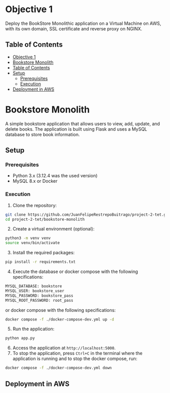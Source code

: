# Objective 1
Deploy the BookStore Monolithic application on a Virtual Machine on AWS, with its own domain, SSL certificate and reverse proxy on NGINX. 

## Table of Contents
- [Objective 1](#objective-1)
- [Bookstore Monolith](#bookstore-monolith)
- [Table of Contents](#table-of-contents)
- [Setup](#setup)
  - [Prerequisites](#prerequisites)
  - [Execution](#execution)
- [Deployment in AWS](#deployment-in-aws)


# Bookstore Monolith
A simple bookstore application that allows users to view, add, update, and delete books. The application is built using Flask and uses a MySQL database to store book information. 

## Setup

### Prerequisites
- Python 3.x (3.12.4 was the used version)
- MySQL 8.x or Docker

### Execution

1. Clone the repository:
```bash
git clone https://github.com/JuanFelipeRestrepoBuitrago/project-2-tet.git
cd project-2-tet/bookstore-monolith
```

2. Create a virtual environment (optional):
```bash
python3 -m venv venv
source venv/bin/activate
```
3. Install the required packages:
```bash
pip install -r requirements.txt
```
4. Execute the database or docker compose with the following specifications:
```bash
MYSQL_DATABASE: bookstore
MYSQL_USER: bookstore_user
MYSQL_PASSWORD: bookstore_pass
MYSQL_ROOT_PASSWORD: root_pass
```
or docker compose with the following specifications:
```bash
docker compose -f ./docker-compose-dev.yml up -d
```
5. Run the application:
```bash
python app.py
```
6. Access the application at `http://localhost:5000`.
7. To stop the application, press `Ctrl+C` in the terminal where the application is running and to stop the docker compose, run:
```bash
docker compose -f ./docker-compose-dev.yml down
```

## Deployment in AWS